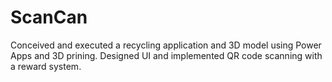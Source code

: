 # ScanCan
Conceived and executed a recycling application and 3D model using Power Apps and 3D prining. Designed UI and implemented QR code scanning with a reward system.
